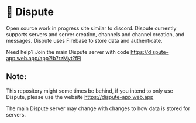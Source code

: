 # 🦜 Dispute

Open source work in progress site similar to discord. Dispute currently supports servers and server creation, channels and channel creation, and messages.
Dispute uses Firebase to store data and authenticate.

Need help? Join the main Dispute server with code https://dispute-app.web.app/app?!b?rzMyt?fFi

## Note:
This repository might some times be behind, if you intend to only use Dispute, please use the website https://dispute-app.web.app 

The main Dispute server may change with changes to how data is stored for servers.
